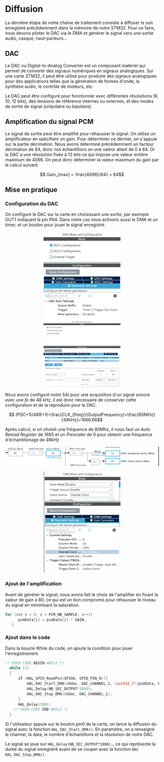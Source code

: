 # Diffusion

La dernière étape de notre chaine de traitement consiste à diffuser le son enregistré précédemment dans la mémoire de notre STM32. Pour ce faire, nous devons piloter le DAC via le DMA et générer le signal vers une sortie audio, casque, haut-parleurs... 

## DAC

Le DAC ou Digital-to-Analog Converter est un composant matériel qui permet de convertir des signaux numériques en signaux analogiques. Sur une carte STM32, il peut être utilisé pour produire des signaux analogiques pour des applications telles que la génération de formes d'onde, la synthèse audio, le contrôle de moteurs, etc.

Le DAC peut être configuré pour fonctionner avec différentes résolutions (8, 10, 12 bits), des tensions de référence internes ou externes, et des modes de sortie de signal (unipolaire ou bipolaire). 

## Amplification du signal PCM

Le signal de sortie peut être amplifié pour réhausser le signal. On utilise un amplificateur en spécifiant un gain. Pour déterminer ce dernier, on s'appuie sur la partie décimation. Nous avons déterminé précédemment un facteur décimation de 64, donc nos échantillons on une valeur allant de 0 à 64. Or le DAC a une résolution fixée à 12 bits ce qui impose une valeur entière maximum de 4096. On peut donc déterminer la valeur maximum du gain par le calcul suivant.

$$ Gain_{max} = \frac{4096}{64} = 64$$

## Mise en pratique

### Configuration du DAC

On configure le DAC sur la carte en choisissant une sortie, par exemple OUT1 indiquant la pin PA4. Dans notre cas nous activons aussi le DMA et un timer, et un bouton pour jouer le signal enregistré.

<p align="center">
  <img src="./img/DAC_config.png" alt="" width="50%" height="50%" >
  <img src="./img/DAC_config2.png" alt="" width="50%" height="50%">
</p>

Nous avons configuré notre SAI pour une acquisition d'un signal sonore avec une _fe_ de 48 kHz, il est donc nécessaire de conserver cette configuration et de la reproduire pour le DAC. 

$$ (PSC+1)(ARR+1)=\frac{CLK_{freq}}{OutputFrequency}=\frac{80MHz}{48kHz}=1666.66$$

Après calcul, si on choisit une fréquence de 80Mhz, il nous faut un _Auto Reload Register_ de 1665 et un _Prescaler_ de 0 pour obtenir une fréquence d'échantillonage de 48kHz

![](./img/clk_timer.png)

<p align="center">
  <img src="./img/timer2.png" alt="" width="50%" height="50%">
</p>


### Ajout de l'amplification

Avant de générer le signal, nous avons fait le choix de l'amplifier en fixant la valeur de gain à 80, ce qui est un bon compromis pour réhausser le niveau du signal en minimisant la saturation.

```c
for (int i = 0; i < PCM_NB_SAMPLE; i++){
 	  pcmData[i] = pcmData[i] * GAIN;
   }
```

### Ajout dans le code

Dans la boucle While du code, on ajoute la condition pour jouer l'enregistrement.

```c
/* USER CODE BEGIN WHILE */
  while (1)
  {
	  if (HAL_GPIO_ReadPin(GPIOA, GPIO_PIN_0)){
		  HAL_DAC_Start_DMA(&hdac, DAC_CHANNEL_1, (uint32_t*)pcmData, PCM_NB_SAMPLE, DAC_ALIGN_12B_R);
		  HAL_Delay(NB_SEC_OUTPUT*1000);
		  HAL_DAC_Stop_DMA(&hdac, DAC_CHANNEL_1);
	  }
	  HAL_Delay(500);
    /* USER CODE END WHILE */
  }
```

Si l'utilisateur appuie sur le bouton _pin0_ de la carte, on lance la diffusion du signal avec la fonction `HAL_DAC_Start_DMA()`. En paramètre, on a renseigné le channel, la data, le nombre d'échantillons et la résolution de notre DAC.

Le signal se joue sur `HAL_Delay(NB_SEC_OUTPUT*1000);`, ce qui représente la durée du signal enregistré avant de se couper avec la fonction `DAC HAL_DAC_Stop_DMA()`.




